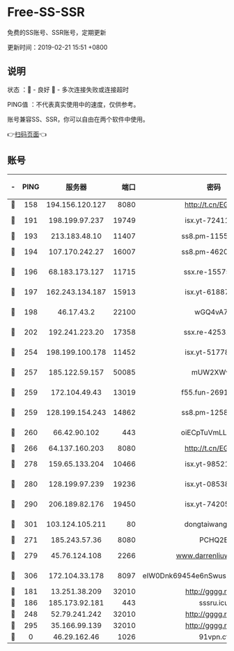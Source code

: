 # Free-SS-SSR

免费的SS账号、SSR账号，定期更新

更新时间：2019-02-21 15:51 +0800

## 说明

状态     ：🙂 - 良好 🙁 - 多次连接失败或连接超时

PING值   ：不代表真实使用中的速度，仅供参考。

账号兼容SS、SSR，你可以自由在两个软件中使用。

👉[扫码页面](https://liesauer.github.io/free-ss-ssr.github.io/)👈

## 账号

|-|PING|服务器|端口|密码|加密方式|区域|
|:----:|:----:|:-----:|-----:|:----:|:----:|:----:|
|🙂|158|194.156.120.127|8080|http://t.cn/EGJIyrl|rc4-md5|RU|
|🙂|191|198.199.97.237|19749|isx.yt-72411034|aes-256-cfb|US|
|🙂|193|213.183.48.10|11407|ss8.pm-11550642|rc4-md5|RU|
|🙂|194|107.170.242.27|16007|ss8.pm-46207230|aes-256-cfb|US|
|🙂|196|68.183.173.127|11715|ssx.re-15575310|aes-256-cfb|US|
|🙂|197|162.243.134.187|15913|isx.yt-61887596|aes-256-cfb|US|
|🙂|198|46.17.43.2|22100|wGQ4vA7D|aes-256-gcm|RU|
|🙂|202|192.241.223.20|17358|ssx.re-42531129|aes-256-cfb|US|
|🙂|254|198.199.100.178|11452|isx.yt-51778386|aes-256-cfb|US|
|🙂|257|185.122.59.157|50085|mUW2XWw8|aes-256-cfb|GB|
|🙂|259|172.104.49.43|13019|f55.fun-26915398|aes-256-cfb|SG|
|🙂|259|128.199.154.243|14862|ss8.pm-12583893|aes-256-cfb|SG|
|🙂|260|66.42.90.102|443|oiECpTuVmLLxk4Ts|aes-256-cfb|US|
|🙂|266|64.137.160.203|8080|http://t.cn/EGJIyrl|rc4-md5|CA|
|🙂|278|159.65.133.204|10466|isx.yt-98521403|aes-256-cfb|SG|
|🙂|280|128.199.97.239|19236|isx.yt-08538888|aes-256-cfb|SG|
|🙂|290|206.189.82.176|19450|isx.yt-74205456|aes-256-cfb|SG|
|🙂|301|103.124.105.211|80|dongtaiwang.com|aes-256-cfb|US|
|🙂|271|185.243.57.36|8080|PCHQ2E|rc4-md5|US|
|🙂|279|45.76.124.108|2266|www.darrenliuwei.com|aes-256-cfb|AU|
|🙂|306|172.104.33.178|8097|eIW0Dnk69454e6nSwuspv9DmS201tQ0D|aes-256-cfb|SG|
|🙁|181|13.251.38.209|32010|http://gggg.rocks|chacha20|SG|
|🙁|186|185.173.92.181|443|sssru.icu|rc4-md5|RU|
|🙁|248|52.79.241.242|32010|http://gggg.rocks|chacha20|KR|
|🙁|295|35.166.99.139|32010|http://gggg.rocks|chacha20|US|
|🙁|0|46.29.162.46|1026|91vpn.cf|rc4-md5|RU|
